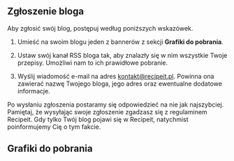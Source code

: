 <!-- # Dodaj blog

Jeżeli tworzysz blog kulinarny, na którym publikujsz swoje przepisy, możesz dodać go do Recipeit. Poniżej znajduje się instrukcja, jak to zrobić. -->

## Zgłoszenie bloga

Aby zgłosić swój blog, postępuj według poniższych wskazówek.

1. Umieść na swoim blogu jeden z bannerów z sekcji **Grafiki do pobrania**.

1. Ustaw swój kanał RSS bloga tak, aby znalazły się w nim wszystkie Twoje przepisy. Umożliwi nam to ich prawidłowe pobranie.

1. Wyślij wiadomość e-mail na adres [kontakt@recipeit.pl](mailto:kontakt@recipeit.pl?subject=Zgłoszenie bloga). Powinna ona zawierać nazwę Twojego bloga, jego adres oraz ewentualne dodatowe informacje.

Po wysłaniu zgłoszenia postaramy się odpowiedzieć na nie jak najszybciej. Pamiętaj, że wysyłając swoje zgłoszenie zgadzasz się z regulaminem Recipeit. Gdy tylko Twój blog pojawi się w Recipeit, natychmist poinformujemy Cię o tym fakcie.

## Grafiki do pobrania
